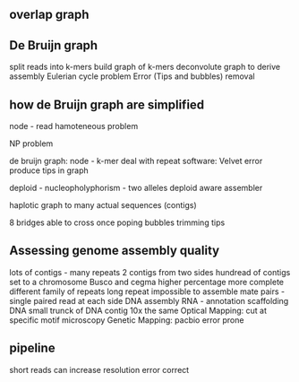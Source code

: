 ## overlap graph
## De Bruijn graph 
split reads into k-mers
build graph of k-mers
deconvolute graph to derive assembly
Eulerian cycle problem
Error (Tips and bubbles) removal
> 
## how de Bruijn graph are simplified


node - read
hamoteneous problem

NP problem 

de bruijn graph:
node - k-mer
deal with repeat
software: Velvet
error produce tips in graph

deploid - nucleopholyphorism - two alleles
deploid aware assembler

haplotic
graph to many actual sequences (contigs)

8 bridges able to cross once
poping bubbles trimming tips

## Assessing genome assembly quality
lots of contigs - many repeats
2 contigs from two sides 
hundread of contigs set to a chromosome
Busco and cegma higher percentage more complete
 different family of repeats 
 long repeat impossible to assemble
 mate pairs - single paired read at each side
 DNA assembly
 RNA - annotation
 scaffolding DNA
 small trunck of DNA 
 contig
 10x the same
 Optical Mapping: cut at specific motif microscopy
 Genetic Mapping:
 pacbio error prone

## pipeline

 short reads can increase resolution 
 error correct 

<!--stackedit_data:
eyJoaXN0b3J5IjpbLTE1MDQ4MzM4NDksLTIwNDYwOTQ5ODEsLT
k0MDk2NjQzNiwtMTk2NzkxMTM3OCwyMDk2NDE3NDIyLDIwMDAx
MTgyODMsMTI0MzU3MzQ5N119
-->